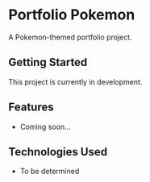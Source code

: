 # Portfolio Pokemon

A Pokemon-themed portfolio project.

## Getting Started

This project is currently in development.

## Features

- Coming soon...

## Technologies Used

- To be determined
